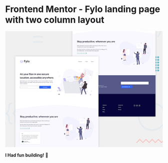 # Frontend Mentor - Fylo landing page with two column layout

![Design preview for the Fylo landing page with two column layout challenge](./design/desktop-preview.jpg)


**I Had fun building!** 🚀
